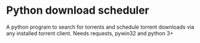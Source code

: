 Python download scheduler
==============================

A python program to search for torrents and schedule torrent downloads via any installed torrent client.
Needs requests, pywin32 and python 3+
